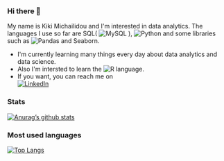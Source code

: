 ### Hi there 👋

<!--
**sundaymi/sundaymi** is a ✨ _special_ ✨ repository because its `README.md` (this file) appears on your GitHub profile.

Here are some ideas to get you started:

- 🔭 I’m currently working on ...
- 🌱 I’m currently learning ...
- 👯 I’m looking to collaborate on ...
- 🤔 I’m looking for help with ...
- 💬 Ask me about ...
- 📫 How to reach me: ...
- 😄 Pronouns: ...
- ⚡ Fun fact: ...
-->

My name is Kiki Michailidou and I'm interested in data analytics. 
The languages I use so far are SQL( ![MySQL](https://img.shields.io/badge/mysql-4479A1.svg?style=plastic&logo=mysql&logoColor=white) ), ![Python](https://img.shields.io/badge/python-3670A0?style=plastic&logo=python&logoColor=ffdd54) and some libraries such as ![Pandas](https://img.shields.io/badge/pandas-%23150458.svg?style=plastic&logo=pandas&logoColor=white) and Seaborn. 
- I'm currently learning many things every day about data analytics and data science.
- Also I'm intersted to learn the ![R](https://img.shields.io/badge/r-%23276DC3.svg?style=plastic&logo=r&logoColor=white) language.
- If you want, you can reach me on <div id="badges"> <a href="https://www.linkedin.com/in/kiriaki-michailidou/"> ![LinkedIn](https://img.shields.io/badge/linkedin-%230077B5.svg?style=plastic&logo=linkedin&logoColor=white) </a> </div>


### Stats

[![Anurag’s github stats](https://github-readme-stats.vercel.app/api?username=sundaymi&theme=github_dark)](https://github.com/sundaymi)

### Most used languages

[![Top Langs](https://github-readme-stats.vercel.app/api/top-langs/?username=sundaymi&theme=github_dark)](https://github.com/sundaymi)


